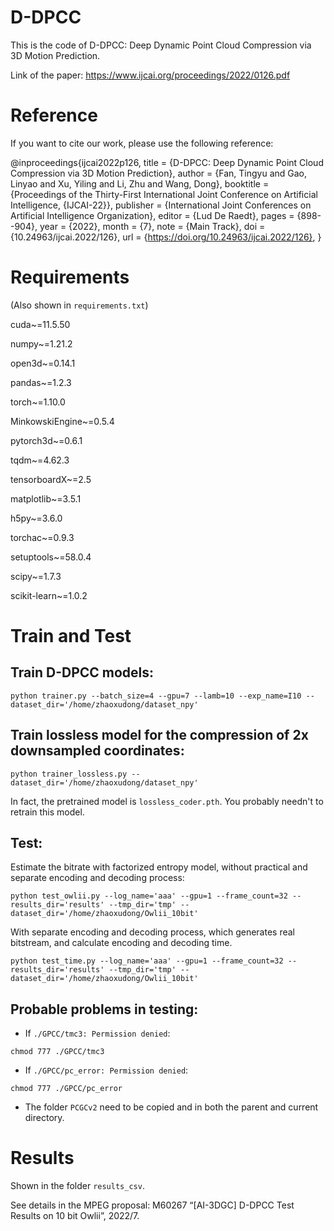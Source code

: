 # D-DPCC
This is the code of D-DPCC: Deep Dynamic Point Cloud Compression via 3D Motion Prediction.

Link of the paper: https://www.ijcai.org/proceedings/2022/0126.pdf



# Reference
If you want to cite our work, please use the following reference:

@inproceedings{ijcai2022p126,
  title     = {D-DPCC: Deep Dynamic Point Cloud Compression via 3D Motion Prediction},
  author    = {Fan, Tingyu and Gao, Linyao and Xu, Yiling and Li, Zhu and Wang, Dong},
  booktitle = {Proceedings of the Thirty-First International Joint Conference on
               Artificial Intelligence, {IJCAI-22}},
  publisher = {International Joint Conferences on Artificial Intelligence Organization},
  editor    = {Lud De Raedt},
  pages     = {898--904},
  year      = {2022},
  month     = {7},
  note      = {Main Track},
  doi       = {10.24963/ijcai.2022/126},
  url       = {https://doi.org/10.24963/ijcai.2022/126},
}



# Requirements
(Also shown in ```requirements.txt```)

cuda~=11.5.50

numpy~=1.21.2

open3d~=0.14.1

pandas~=1.2.3

torch~=1.10.0

MinkowskiEngine~=0.5.4

pytorch3d~=0.6.1

tqdm~=4.62.3

tensorboardX~=2.5

matplotlib~=3.5.1

h5py~=3.6.0

torchac~=0.9.3

setuptools~=58.0.4

scipy~=1.7.3

scikit-learn~=1.0.2



# Train and Test
## Train D-DPCC models:
```shell
python trainer.py --batch_size=4 --gpu=7 --lamb=10 --exp_name=I10 --dataset_dir='/home/zhaoxudong/dataset_npy'
```
## Train lossless model for the compression of 2x downsampled coordinates:
```shell
python trainer_lossless.py --dataset_dir='/home/zhaoxudong/dataset_npy'
```
In fact, the pretrained model is ```lossless_coder.pth```. You probably needn't to retrain this model.

## Test:
Estimate the bitrate with factorized entropy model, without practical and separate encoding and decoding process:
```shell
python test_owlii.py --log_name='aaa' --gpu=1 --frame_count=32 --results_dir='results' --tmp_dir='tmp' --dataset_dir='/home/zhaoxudong/Owlii_10bit'
```
With separate encoding and decoding process, which generates real bitstream, 
and calculate encoding and decoding time.
```shell
python test_time.py --log_name='aaa' --gpu=1 --frame_count=32 --results_dir='results' --tmp_dir='tmp' --dataset_dir='/home/zhaoxudong/Owlii_10bit'
```

## Probable problems in testing:
- If ```./GPCC/tmc3: Permission denied```:
```shell
chmod 777 ./GPCC/tmc3
```

- If ```./GPCC/pc_error: Permission denied```:
```shell
chmod 777 ./GPCC/pc_error
```

- The folder ```PCGCv2``` need to be copied and in both the parent and current directory.



# Results
Shown in the folder ```results_csv```. 

See details in the MPEG proposal: M60267 “[AI-3DGC] D-DPCC Test Results on 10 bit Owlii”, 2022/7. 